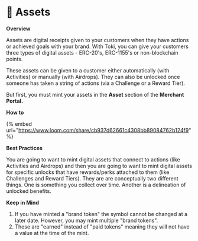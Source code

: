 # 🍕 Assets

**Overview**

Assets are digital receipts given to your customers when they have actions or achieved goals with your brand. With Toki, you can give your customers three types of digital assets - ERC-20's, ERC-1155's or non-blockchain points.&#x20;

These assets can be given to a customer either automatically (with Activities) or manually (with Airdrops). They can also be unlocked once someone has taken a string of actions (via a Challenge or a Reward Tier).

But first, you must mint your assets in the **Asset** section of the **Merchant Portal.**

**How to**

{% embed url="https://www.loom.com/share/cb937d62661c4308bb89084762b124f9" %}

**Best Practices**

You are going to want to mint digital assets that connect to actions (like Activities and Airdrops) and then you are going to want to mint digital assets for specific unlocks that have rewards/perks attached to them (like Challenges and Reward Tiers). They are are conceptually two different things. One is something you collect over time. Another is a delineation of unlocked benefits.&#x20;

**Keep in Mind**

1. If you have minted a "brand token" the symbol cannot be changed at a later date. However, you may mint multiple "brand tokens".
2. These are "earned" instead of "paid tokens" meaning they will not have a value at the time of the mint.&#x20;

&#x20;

